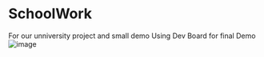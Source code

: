 # SchoolWork
For our unniversity project and small demo
Using Dev Board for final Demo
![image](https://github.com/user-attachments/assets/a3f16ab7-1565-4874-9b33-1ed33383960b)
